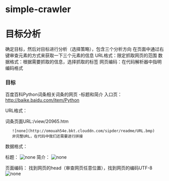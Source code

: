 # simple-crawler


# 目标分析
确定目标，然后对目标进行分析（选择策略），包含三个分析方向
在页面中通过右键审查元素的方式来获取一下三个元素的信息
   URL格式：限定抓取网页的范围
   数据格式：根据需要抓取的信息，选择抓取的标签
   网页编码：在代码解析器中指明编码格式

### 目标
百度百科Python词条相关词条的网页 -标题和简介
入口页：http://baike.baidu.com/item/Python

URL格式：

   词条页面URL:/view/20965.htm

       ![none](http://omouah54e.bkt.clouddn.com/sipder/readme/URL.bmp)
       非完整URL，在代码中我们还需要进行拼接

数据格式：

   标题：
       ![none](http://omouah54e.bkt.clouddn.com/sipder/readme/%E6%A0%87%E9%A2%98.bmp)
   简介：
       ![none](http://omouah54e.bkt.clouddn.com/sipder/readme/%E7%AE%80%E4%BB%8B.bmp)

页面编码：
    找到网页的head（审查网页任意位置），找到网页的编码UTF-8
		![none](http://omouah54e.bkt.clouddn.com/sipder/readme/page_encode.bmp)